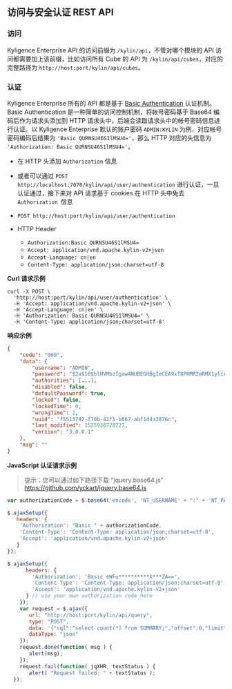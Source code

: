 ## 访问与安全认证 REST API


### 访问
Kyligence Enterprise API 的访问前缀为 `/kylin/api`，不管对哪个模块的 API 访问都需要加上该前缀，比如访问所有 Cube 的 API 为 `/kylin/api/cubes`，对应的完整路径为 `http://host:port/kylin/api/cubes`。

### 认证
Kyligence Enterprise 所有的 API 都是基于 [Basic Authentication](http://en.wikipedia.org/wiki/Basic_access_authentication) 认证机制。Basic Authentication 是一种简单的访问控制机制，将帐号密码基于 Base64 编码后作为请求头添加到 HTTP 请求头中，后端会读取请求头中的帐号密码信息进行认证。以 Kyligence Enterprise 默认的账户密码 `ADMIN:KYLIN` 为例，对应帐号密码编码后结果为 `'Basic QURNSU46S1lMSU4='`，那么 HTTP 对应的头信息为 `'Authorization: Basic QURNSU46S1lMSU4='`。

- 在 HTTP 头添加 `Authorization` 信息
- 或者可以通过 `POST http://localhost:7070/kylin/api/user/authentication` 进行认证，一旦认证通过，接下来对 API 请求基于 cookies 在 HTTP 头中免去 `Authorization `信息


- `POST http://host:port/kylin/api/user/authentication`


- HTTP Header
	- `Authorization:Basic QURNSU46S1lMSU4=`
	- `Accept: application/vnd.apache.kylin-v2+json`
	- `Accept-Language: cn|en`
	- `Content-Type: application/json;charset=utf-8`


**Curl 请求示例**

```
curl -X POST \
  'http://host:port/kylin/api/user/authentication' \
  -H 'Accept: application/vnd.apache.kylin-v2+json' \
  -H 'Accept-Language: cn|en' \
  -H 'Authorization: Basic QURNSU46S1lMSU4=' \
  -H 'Content-Type: application/json;charset=utf-8'
```

**响应示例**

```JSON
{
    "code": "000",
    "data": {
        "username": "ADMIN",
        "password": "$2a$10$blHVMbzIgaw4NUBEGHBgIeCEA9xT8PHMR2eRMX1ylcA6GNEVD4RPS",
        "authorities": [...],
        "disabled": false,
        "defaultPassword": true,
        "locked": false,
        "lockedTime": 0,
        "wrongTime": 1,
        "uuid": "f5513792-f70b-42f5-b667-abf1d4a3876c",
        "last_modified": 1535938728227,
        "version": "3.0.0.1"
    },
    "msg": ""
}
```



**JavaScript 认证请求示例**

> 提示：您可以通过如下路径下载 "jquery.base64.js" https://github.com/yckart/jquery.base64.js

```javascript
var authorizationCode = $.base64('encode', 'NT_USERNAME' + ":" + 'NT_PASSWORD');

$.ajaxSetup({
   headers: { 
    'Authorization': "Basic " + authorizationCode, 
    'Content-Type': 'Content-Type: application/json;charset=utf-8',
    'Accept': 'application/vnd.apache.kylin-v2+json'
   }
});
```

```javascript
$.ajaxSetup({
      headers: { 
        'Authorization': 'Basic eWFu**********X***ZA==', 
        'Content-Type': 'Content-Type: application/json;charset=utf-8',
        'Accept': 'application/vnd.apache.kylin-v2+json'
      } // use your own authorization code here
    });
    var request = $.ajax({
       url: "http://host:port/kylin/api/query",
       type: "POST",
       data: '{"sql":"select count(*) from SUMMARY;","offset":0,"limit":50000,"acceptPartial":true,"project":"test"}',
       dataType: "json"
    });
    request.done(function( msg ) {
       alert(msg);
    }); 
    request.fail(function( jqXHR, textStatus ) {
       alert( "Request failed: " + textStatus );
  });
```


